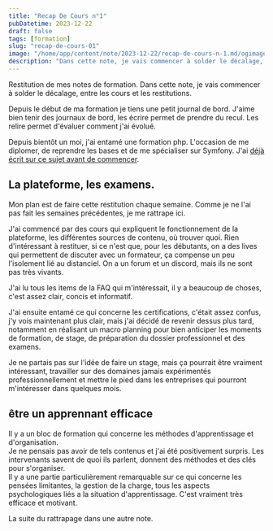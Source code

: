 ```yaml
---
title: "Recap De Cours n°1"
pubDatetime: 2023-12-22
draft: false
tags: [formation]
slug: "recap-de-cours-01"
image: "/home/app/content/note/2023-12-22/recap-de-cours-n-1.md/ogimage.png"
description: "Dans cette note, je vais commencer à solder le décalage, entre les cours et les restitutions."
---
```


Restitution de mes notes de formation.
Dans cette note, je vais commencer à solder le décalage, entre les cours et les restitutions.

<!--more-->

Depuis le début de ma formation je tiens une petit journal de bord. J'aime bien tenir des journaux de bord, les écrire permet de prendre du recul. Les relire permet d'évaluer comment j'ai évolué.

Depuis bientôt un moi, j'ai entamé une formation php. L'occasion de me diplomer, de reprendre les bases et de me spécialiser sur Symfony. J'ai [déjà écrit sur ce sujet avant de commencer](https://blog.seb7.fr/note/2023-11-09/j-entame-une-formation-symfony/).

## La plateforme, les examens.

Mon plan est de faire cette restitution chaque semaine. Comme je ne l'ai pas fait les semaines précédentes, je me rattrape ici.

J'ai commencé par des cours qui expliquent le fonctionnement de la plateforme, les différentes sources de contenu, où trouver quoi. Rien d'intéressant à restituer, si ce n'est que, pour les débutants, on a des lives qui permettent de discuter avec un formateur, ça compense un peu l'isolement lié au distanciel. On a un forum et un discord, mais ils ne sont pas très vivants.

J'ai lu tous les items de la FAQ qui m'intéressait, il y a beaucoup de choses, c'est assez clair, concis et informatif.

J'ai ensuite entamé ce qui concerne les certifications, c'était assez confus, j'y vois maintenant plus clair, mais j'ai décidé de revenir dessus plus tard, notamment en réalisant un macro planning pour bien anticiper les moments de formation, de stage, de préparation du dossier professionnel et des examens.

Je ne partais pas sur l'idée de faire un stage, mais ça pourrait être vraiment intéressant, travailler sur des domaines jamais expérimentés professionnellement et mettre le pied dans les entreprises qui pourront m'intéresser dans quelques mois.

## être un apprennant efficace

Il y a un bloc de formation qui concerne les méthodes d'apprentissage et d'organisation.  
Je ne pensais pas avoir de tels contenus et j'ai été positivement surpris. Les intervenants savent de quoi ils parlent, donnent des méthodes et des clés pour s'organiser.  
Il y a une partie particulièrement remarquable sur ce qui concerne les pensées limitantes, la gestion de la charge, tous les aspects psychologiques liés a la situation d'apprentissage. C'est vraiment très efficace et motivant.

La suite du rattrapage dans une autre note.
